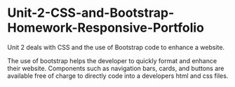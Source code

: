 # Unit-2-CSS-and-Bootstrap-Homework-Responsive-Portfolio

Unit 2 deals with CSS and the use of Bootstrap code to enhance a website.

The use of bootstrap helps the developer to quickly format and enhance their website.  Components such as navigation bars, cards, and buttons are available free of charge to directly code into a developers html and css files.

